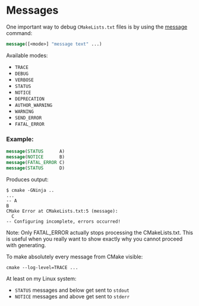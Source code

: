 # Messages

One important way to debug `CMakeLists.txt` files is by using the [message](https://cmake.org/cmake/help/latest/command/message.html) command:
```cmake
message([<mode>] "message text" ...)
```


Available modes:
* `TRACE`
* `DEBUG`
* `VERBOSE`
* `STATUS`
* `NOTICE`
* `DEPRECATION`
* `AUTHOR_WARNING`
* `WARNING`
* `SEND_ERROR`
* `FATAL_ERROR`


### Example:
```cmake
message(STATUS      A)
message(NOTICE      B)
message(FATAL_ERROR C)
message(STATUS      D)
```

Produces output:
```shell
$ cmake -GNinja ..
...
-- A
B
CMake Error at CMakeLists.txt:5 (message):
  C
-- Configuring incomplete, errors occurred!
```

Note:
Only FATAL_ERROR actually stops processing the CMakeLists.txt. This is useful when you really want to show exactly why you cannot proceed with generating.


To make absolutely every message from CMake visible:
```shell
cmake --log-level=TRACE ...
```

At least on my Linux system:
* `STATUS` messages and below get sent to `stdout`
* `NOTICE` messages and above get sent to `stderr`
